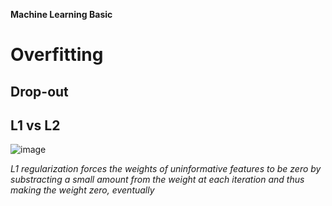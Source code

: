 **Machine Learning Basic**

# Overfitting
## Drop-out
## L1 vs L2
![image](https://user-images.githubusercontent.com/39760546/184844839-69c2977f-bc17-4ece-93c8-4028e056116e.png)

*L1 regularization forces the weights of uninformative features to be zero by substracting a small amount from the weight at each iteration and thus making the weight zero, eventually*
